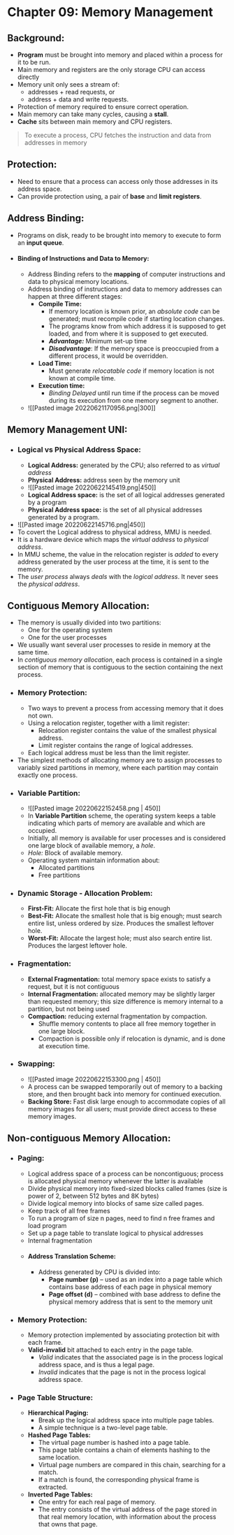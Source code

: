 # Chapter 09: Memory Management
## Background:
- **Program** must be brought into memory and placed within a process for it to be run.
- Main memory and registers are the only storage CPU can access directly
- Memory unit only sees a stream of:
	- addresses + read requests, or
	- address + data and write requests.
- Protection of memory required to ensure correct operation.
- Main memory can take many cycles, causing a **stall**.
- **Cache** sits between main memory and CPU registers.
>To execute a process, CPU fetches the instruction and data from addresses in memory
## Protection:
- Need to ensure that a process can access only those addresses in its address space.
- Can provide protection using, a pair of **base** and **limit registers**.
## Address Binding:
- Programs on disk, ready to be brought into memory to execute to form an **input queue**.
- #### Binding of Instructions and Data to Memory:
	- Address Binding refers to the **mapping** of computer instructions and data to physical memory locations.
	- Address binding of instructions and data to memory addresses can happen at three different stages:
		- **Compile Time:** 
			- If memory location is known prior, an *absolute code* can be generated; must recompile code if starting location changes.
			- The programs know from which address it is supposed to get loaded, and from where it is supposed to get executed.
			- ***Advantage:*** Minimum set-up time
			- ***Disadvantage***: If the memory space is preoccupied from a different process, it would be overridden.
		- **Load Time:** 
			- Must generate *relocatable code* if memory location is not known at compile time.
		- **Execution time:** 
			- *Binding Delayed* until run time if the process can be moved during its execution from one memory segment to another.
	- ![[Pasted image 20220621170956.png|300]]

## Memory Management UNI:
- ### Logical vs Physical Address Space:
	- **Logical Address:** generated by the CPU; also referred to as *virtual address*
	- **Physical Address:** address seen by the memory unit
	- ![[Pasted image 20220622145419.png|450]]
	- **Logical Address space:** is the set of all logical addresses generated by a program
	- **Physical Address space:** is the set of all physical addresses generated by a program.
- ![[Pasted image 20220622145716.png|450]]
- To covert the Logical address to physical address, MMU is needed.
- It is a hardware device which maps the *virtual address* to *physical address*.
- In MMU scheme, the value in the relocation register is *added* to every address generated by the user process at the time, it is sent to the memory.
- The *user process* always *deals* with the *logical address*. It never sees the *physical address*.
## Contiguous Memory Allocation:
- The memory is usually divided into two partitions:
	- One for the operating system
	- One for the user processes
- We usually want several user processes to reside in memory at the same time.
- In *contiguous memory allocation*, each process is contained in a single section of memory that is contiguous to the section containing the next process.
- ### Memory Protection:
	- Two ways to prevent a process from accessing memory that it does not own.
	- Using a relocation register, together with a limit register:
		- Relocation register contains the value of the smallest physical address.
		- Limit register contains the range of logical addresses.
	- Each logical address must be less than the limit register.
- The simplest methods of allocating memory are to assign processes to variably sized partitions in memory, where each partition may contain exactly one process.
- ### Variable Partition:
	- ![[Pasted image 20220622152458.png | 450]]
	- In **Variable Partition** scheme, the operating system keeps a table indicating which parts of memory are available and which are occupied.
	- Initially, all memory is available for user processes and is considered one large block of available memory, a *hole*.
	- *Hole:* Block of available memory. 
	- Operating system maintain information about:
		- Allocated partitions
		- Free partitions
- ### Dynamic Storage - Allocation Problem:
	- **First-Fit:** Allocate the first hole that is big enough
	- **Best-Fit:** Allocate the smallest hole that is big enough; must search entire list, unless ordered by size. Produces the smallest leftover hole.
	- **Worst-Fit:** Allocate the largest hole; must also search entire list. Produces the largest leftover hole.
- ### Fragmentation:
	- **External Fragmentation:** total memory space exists to satisfy a request, but it is not contiguous
	- **Internal Fragmentation:** allocated memory may be slightly larger than requested memory; this size difference is memory internal to a partition, but not being used
	- **Compaction:** reducing external fragmentation by compaction.
		- Shuffle memory contents to place all free memory together in one large block.
		- Compaction is possible only if relocation is dynamic, and is done at execution time.
- ### Swapping:
	- ![[Pasted image 20220622153300.png | 450]]
	- A process can be swapped temporarily out of memory to a backing store, and then brought back into memory for continued execution.
	- **Backing Store:** Fast disk large enough to accommodate copies of all memory images for all users; must provide direct access to these memory images.
## Non-contiguous Memory Allocation:
- ### Paging:
	- Logical address space of a process can be noncontiguous; process is allocated physical memory whenever the latter is available  
	- Divide physical memory into fixed-sized blocks called frames (size is power of 2, between 512 bytes and 8K bytes)  
	- Divide logical memory into blocks of same size called pages.  
	- Keep track of all free frames  
	- To run a program of size n pages, need to find n free frames and load program  
	- Set up a page table to translate logical to physical addresses  
	- Internal fragmentation 
	- #### Address Translation Scheme:
		- Address generated by CPU is divided into:
			- **Page number (p)** – used as an index into a page table which contains base address of each page in physical memory
			- **Page offset (d)** – combined with base address to define the physical memory address that is sent to the memory unit
- ### Memory Protection:
	- Memory protection implemented by associating protection bit with each frame.
	- **Valid-invalid** bit attached to each entry in the page table.
		- *Valid* indicates that the associated page is in the process logical address space, and is thus a legal page.
		- *Invalid* indicates that the page is not in the process logical address space.
- ### Page Table Structure:
	- **Hierarchical Paging:**
		- Break up the logical address space into multiple page tables.
		- A simple technique is a two-level page table.
	- **Hashed Page Tables:**
		- The virtual page number is hashed into a page table.
		- This page table contains a chain of elements hashing to the same location.
		- Virtual page numbers are compared in this chain, searching for a match.
		- If a match is found, the corresponding physical frame is extracted.
	- **Inverted Page Tables:**
		- One entry for each real page of memory.
		- The entry consists of the virtual address of the page stored in that real memory location, with information about the process that owns that page.